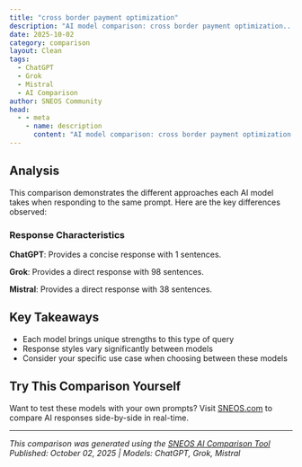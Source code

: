 ```yaml
---
title: "cross border payment optimization"
description: "AI model comparison: cross border payment optimization..."
date: 2025-10-02
category: comparison
layout: Clean
tags:
  - ChatGPT
  - Grok
  - Mistral
  - AI Comparison
author: SNEOS Community
head:
  - - meta
    - name: description
      content: "AI model comparison: cross border payment optimization..."
---
```


<ChatComparison
  title="cross border payment optimization"
  prompt="cross border payment optimization"
  :responses='{"ChatGPT": "Cross-border payment optimization refers to the strategies and technologies implemented to improve the efficiency, speed, cost-effectiveness, and overall experience of transferring funds across international borders. With the growing trend of globalization and digital commerce, optimizing these payments has become increasingly important for businesses and consumers alike. Here are some key aspects to consider for optimizing cross-border payments:\n\n### 1. **Use of Technology and Innovations**\n - **Blockchain and Cryptocurrencies**: Explore the use of blockchain technology for secure, transparent, and faster transactions. Cryptocurrencies can sometimes bypass traditional banking fees and intermediaries.\n - **Digital Payment Platforms**: Leverage platforms that specialize in cross-border transactions, such as TransferWise (Wise), PayPal, Revolut, and others, which often have lower fees and better exchange rates.\n\n### 2. **Understanding FX Rates**\n - **Real-Time Exchange Rates**: Always check the real-time foreign exchange (FX) rates as they fluctuate. Optimization can involve selecting the right moment for currency conversion.\n - **Forward Contracts**: Use forward contracts to lock in exchange rates for future transactions, which can help manage currency risk.\n\n### 3. **Select the Right Payment Method**\n - **Local Payment Methods**: Depending on the market, offer local payment methods (e.g., Alipay in China, SEPA in Europe) which can reduce costs and improve the customer experience.\n - **Bank Transfers vs. Digital Wallets**: Evaluate which method suits your needs; traditional bank transfers might be more expensive compared to digital wallets.\n\n### 4. **Cost Minimization**\n - **Compare Fees**: Regularly compare transaction fees across different service providers. The optimal choice may vary based on the transaction amount and the countries involved.\n - **Volume Discounts**: For businesses with high transaction volumes, negotiate better rates with payment providers.\n\n### 5. **Regulatory Compliance**\n - **Understand Regulations**: Stay informed about the regulations affecting cross-border payments, including anti-money laundering (AML) and know your customer (KYC) rules to avoid penalties and delays.\n - **Documentation and Reporting**: Ensure that all required documentation is in order to facilitate smooth transfers and compliance with local laws.\n\n### 6. **User Experience**\n - **Streamlined Process**: Simplify the payment process for customers to reduce abandonment rates. This includes user-friendly interfaces and clear instructions.\n - **Customer Support**: Provide robust customer support to assist with any payment-related issues, which can enhance trust and satisfaction.\n\n### 7. **Netting and Settlement**\n - **Netting Transactions**: For businesses involved in frequent cross-border transactions, consider netting arrangements to settle multiple transactions in a single transfer, reducing costs and time.\n\n### 8. **Analytics and Reporting**\n - **Data-Driven Decisions**: Use analytics to monitor transaction performance, conversion rates, and customer feedback, helping to identify areas for further optimization.\n - **Real-Time Monitoring**: Implement systems that allow for real-time tracking and reporting of transactions.\n\n### Conclusion\nOptimizing cross-border payments is crucial for businesses aiming to expand internationally and for consumers who engage in global transactions. By leveraging technology, understanding regulatory requirements, and focusing on cost-efficiency and user experience, stakeholders can significantly enhance the performance of cross-border payments.", "Grok": "Cross-border payment optimization refers to the process of enhancing the efficiency, speed, cost-effectiveness, and reliability of international money transfers. These payments often involve multiple intermediaries, currency conversions, regulatory compliance, and varying banking systems, which can lead to delays, high fees, and inefficiencies. Optimizing cross-border payments is crucial for businesses, financial institutions, and individuals engaged in global trade, remittances, or other international financial activities.\n\nHere are key aspects and strategies for cross-border payment optimization:\n\n---\n\n### Challenges in Cross-Border Payments\n1. **High Costs**: Fees for currency conversion, intermediary banks, and transaction processing can be expensive.\n2. **Slow Processing Times**: Transfers can take several days due to multiple intermediaries and manual processes.\n3. **Lack of Transparency**: Hidden fees and unclear exchange rates make it hard to predict the final amount received.\n4. **Regulatory Compliance**: Different countries have varying rules on anti-money laundering (AML), know your customer (KYC), and foreign exchange controls.\n5. **Currency Volatility**: Fluctuating exchange rates can impact the value of the transfer.\n6. **Fragmented Systems**: Disparate banking and payment systems across countries create inefficiencies.\n7. **Security Risks**: Cross-border payments are vulnerable to fraud, cyberattacks, and data breaches.\n\n---\n\n### Strategies for Cross-Border Payment Optimization\n1. **Leverage Technology and FinTech Solutions**:\n - Use blockchain and distributed ledger technology (DLT) for faster and more secure transactions (e.g., RippleNet, SWIFT gpi).\n - FinTech platforms like TransferWise (now Wise), Payoneer, or PayPal offer competitive exchange rates and lower fees compared to traditional banks.\n - Implement automated payment processing systems to reduce manual errors and delays.\n\n2. **Choose the Right Payment Network**:\n - Utilize modern payment infrastructures like SWIFT gpi (Global Payments Innovation), which enhances speed, transparency, and tracking for cross-border payments.\n - Explore regional payment systems (e.g., SEPA in Europe) for faster and cheaper transactions within specific zones.\n - Partner with correspondent banks that have strong networks in target regions to minimize intermediary fees.\n\n3. **Optimize Currency Conversion**:\n - Use real-time exchange rate tools to lock in favorable rates and avoid losses due to volatility.\n - Consider multi-currency accounts to hold funds in different currencies and reduce conversion costs.\n - Hedge against currency risk using financial instruments like forward contracts or options if dealing with large or frequent transactions.\n\n4. **Enhance Transparency**:\n - Provide end-to-end visibility of fees, exchange rates, and estimated delivery times to customers or partners.\n - Use payment platforms that offer transaction tracking and status updates in real-time.\n\n5. **Streamline Compliance and Risk Management**:\n - Automate AML and KYC processes using AI and machine learning to reduce manual checks and ensure compliance with local regulations.\n - Partner with payment providers that have expertise in navigating international regulatory landscapes.\n - Implement robust fraud detection systems to minimize security risks.\n\n6. **Batch Payments for Efficiency**:\n - Consolidate multiple small payments into a single batch to reduce transaction fees and processing time.\n - Schedule payments strategically to align with favorable exchange rates or lower banking traffic periods.\n\n7. **Use Local Payment Methods**:\n - Pay recipients through local payment systems or bank transfers in their domestic currency to avoid cross-border fees.\n - Partner with payment providers that support local wallets, mobile money, or other popular payment methods in the recipient\u2019s country.\n\n8. **Negotiate with Banks and Providers**:\n - For businesses with high transaction volumes, negotiate bulk pricing or lower fees with banks or payment service providers.\n - Compare offerings from multiple providers to find the best rates and services.\n\n9. **Adopt Centralized Treasury Management**:\n - Centralize cross-border payment operations to gain better control over cash flow, reduce redundant processes, and optimize liquidity.\n - Use treasury management software to forecast and plan international payments effectively.\n\n10. **Explore Central Bank Digital Currencies (CBDCs)**:\n - Some countries are piloting CBDCs, which could potentially simplify and accelerate cross-border payments by reducing reliance on intermediaries.\n\n---\n\n### Emerging Trends in Cross-Border Payment Optimization\n1. **Blockchain and Cryptocurrency**:\n - Blockchain-based solutions like RippleNet or Ethereum-based stablecoins (e.g., USDC) can facilitate near-instant cross-border transactions with lower fees.\n - Cryptocurrencies can bypass traditional banking systems, though regulatory uncertainty remains a challenge.\n\n2. **SWIFT gpi and ISO 20022**:\n - SWIFT gpi improves the speed and transparency of payments, with over 70% of SWIFT payments now processed within 24 hours.\n - Adoption of ISO 20022, a global messaging standard, enables richer data exchange and better interoperability between payment systems.\n\n3. **Real-Time Payments (RTP)**:\n - The rise of real-time payment systems across countries (e.g., UPI in India, Faster Payments in the UK) is paving the way for instant cross-border transfers through interconnected networks.\n\n4. **APIs and Open Banking**:\n - APIs allow seamless integration between banks, FinTechs, and businesses, enabling faster and more efficient payment processing.\n - Open banking frameworks can provide access to better rates and services by connecting to multiple providers.\n\n5. **Artificial Intelligence (AI) and Machine Learning (ML)**:\n - AI can predict optimal payment routes, timing, and currency conversion strategies.\n - ML can enhance fraud detection and compliance checks, reducing delays.\n\n---\n\n### Benefits of Cross-Border Payment Optimization\n- **Cost Savings**: Reduced fees and better exchange rates lower the overall cost of international transfers.\n- **Faster Transactions**: Streamlined processes and modern technology cut down processing times significantly.\n- **Improved Customer Experience**: Transparency and reliability build trust with clients and partners.\n- **Scalability**: Optimized systems can handle growing transaction volumes as businesses expand globally.\n- **Risk Mitigation**: Better compliance and security measures reduce the risk of fraud and regulatory penalties.\n\n---\n\n### Tools and Platforms for Optimization\n1. **Payment Providers**: Wise, Payoneer, Stripe, PayPal, Revolut.\n2. **Blockchain Networks**: RippleNet, Stellar Lumens.\n3. **Banking Solutions**: SWIFT gpi, SEPA, ACH (Automated Clearing House).\n4. **Treasury Software**: Kyriba, SAP Treasury, GTreasury.\n5. **Currency Management Tools**: OFX, XE.com, Kantox.\n\n---\n\n### Best Practices for Businesses\n- **Analyze Needs**: Assess the volume, frequency, and destinations of cross-border payments to choose the right solution.\n- **Diversify Providers**: Avoid dependency on a single provider; use multiple channels to minimize risk and cost.\n- **Educate Teams**: Train staff on currency risks, compliance requirements, and the use of payment technologies.\n- **Monitor Performance**: Regularly evaluate the efficiency of payment processes and switch providers or strategies if needed.\n- **Stay Updated**: Keep abreast of regulatory changes, technological advancements, and new payment systems in target markets.\n\n---\n\nBy adopting these strategies, businesses and individuals can significantly improve the efficiency of cross-border payments, reduce costs, and ensure a seamless experience in global financial transactions. If you have a specific use case or industry in mind (e.g., e-commerce, remittances, corporate payments), I can tailor the advice further. Let me know!", "Mistral": "Cross-border payment optimization is crucial for businesses engaged in international trade, e-commerce, and global financial transactions. Here are several strategies to optimize cross-border payments:\n\n### 1. **Choose the Right Payment Methods**\n - **Bank Transfers:** Traditional but can be slow and costly.\n - **Digital Wallets:** Faster and often cheaper, popular options include PayPal, Alipay, and WeChat Pay.\n - **Cryptocurrencies:** Offer speed and lower fees but come with regulatory and volatility risks.\n - **Fintech Solutions:** Companies like Stripe, TransferWise (now Wise), and Revolut offer competitive rates and faster processing times.\n\n### 2. **Currency Management**\n - **Hedging:** Use financial instruments like forward contracts, options, and swaps to protect against currency fluctuations.\n - **Multi-Currency Accounts:** Maintain accounts in multiple currencies to reduce the need for frequent conversions.\n - **Currency Exchange Services:** Use platforms that offer competitive exchange rates and low fees.\n\n### 3. **Regulatory Compliance**\n - **KYC/AML:** Ensure compliance with Know Your Customer (KYC) and Anti-Money Laundering (AML) regulations.\n - **Local Regulations:** Be aware of and comply with local financial regulations in the countries you operate in.\n\n### 4. **Technology Integration**\n - **API Integration:** Use APIs to integrate payment gateways and financial services seamlessly into your business processes.\n - **Automation:** Automate payment processes to reduce manual errors and improve efficiency.\n\n### 5. **Cost Management**\n - **Transaction Fees:** Compare fees across different payment providers to find the most cost-effective solution.\n - **Hidden Costs:** Be aware of hidden costs such as currency conversion fees, intermediary bank fees, and receiving fees.\n - **Volume Discounts:** Negotiate better rates with payment providers based on transaction volume.\n\n### 6. **Risk Management**\n - **Fraud Detection:** Implement robust fraud detection and prevention mechanisms.\n - **Credit Risk:** Assess and manage credit risk associated with international transactions.\n - **Operational Risk:** Ensure reliable and secure payment systems to minimize operational risks.\n\n### 7. **Customer Experience**\n - **Local Payment Options:** Offer local payment methods preferred by customers in different regions.\n - **Transparency:** Provide clear and transparent information about fees, exchange rates, and processing times.\n - **Support:** Offer multilingual customer support to assist with payment-related queries.\n\n### 8. **Data Analytics**\n - **Transaction Monitoring:** Use data analytics to monitor and analyze payment transactions for optimization opportunities.\n - **Performance Metrics:** Track key performance indicators (KPIs) such as transaction success rates, processing times, and customer satisfaction.\n\n### 9. **Partnerships and Alliances**\n - **Financial Institutions:** Partner with reputable financial institutions for reliable and secure payment services.\n - **Payment Providers:** Collaborate with payment providers that offer comprehensive cross-border payment solutions.\n\n### 10. **Continuous Improvement**\n - **Feedback Loop:** Regularly gather feedback from customers and stakeholders to identify areas for improvement.\n - **Market Trends:** Stay updated with the latest trends and innovations in cross-border payments to adapt and optimize continuously.\n\nBy implementing these strategies, businesses can significantly enhance the efficiency, cost-effectiveness, and reliability of their cross-border payment processes."}' 
  published-date="10:57"
/>

## Analysis

This comparison demonstrates the different approaches each AI model takes when responding to the same prompt. Here are the key differences observed:

### Response Characteristics

**ChatGPT**: Provides a concise response with 1 sentences. 

**Grok**: Provides a direct response with 98 sentences. 

**Mistral**: Provides a direct response with 38 sentences. 

## Key Takeaways

- Each model brings unique strengths to this type of query
- Response styles vary significantly between models
- Consider your specific use case when choosing between these models

## Try This Comparison Yourself

Want to test these models with your own prompts? Visit [SNEOS.com](https://sneos.com) to compare AI responses side-by-side in real-time.

---

*This comparison was generated using the [SNEOS AI Comparison Tool](https://sneos.com)*
*Published: October 02, 2025 | Models: ChatGPT, Grok, Mistral*
